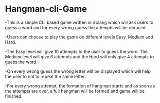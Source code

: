 # Hangman-cli-Game

-This is a simple CLI based game written in Golang which will ask users to guess a word and for every wrong guess the attempts will be reduced.

-Users can choose to play the game on different levels Easy, Medium and Hard.

-The Easy level will give 10 attempts to the user to guess the word. The Medium level will give 6 attempts and the Hard will only give 4 attempts to guess the word.

-On every wrong guess the wrong letter will be displayed which will help the user to not to repeat the same letter.

-For every wrong attempt, the formation of hangman starts and as soon as the attempts are over, a full hangman will be formed and game will be finished.
